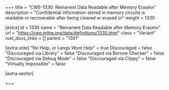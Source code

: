 +++
title = "CWE-1330: Remanent Data Readable after Memory Erase\n"
description = "Confidential information stored in memory circuits is readable or recoverable after being cleared or erased.\n"
weight = 1330

[extra]
id = 1330
name = "Remanent Data Readable after Memory Erase\n"
url = "https://cwe.mitre.org/data/definitions/1330.html"
class = "Variant"
rust_docs_links = []
parent = "1301"

[extra.vote]
"No Help, or Langs Wont Help" = true
Discouraged = false
"Discouraged via Library" = false
"Discouraged via Borrow Checker" = false
"Discouraged via Debug Mode" = false
"Discouraged via Clippy" = false
"Virtually Impossible" = false

[extra.vector]

+++